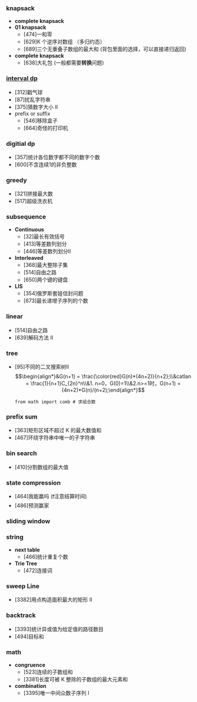 ### knapsack
* **complete knapsack**
* **01 knapsack**
    * [474]一和零
    * [629]K 个逆序对数组 （多归约态）
    * [689]三个无重叠子数组的最大和 (背包里面的选择，可以直接递归返回)
* **complete knapsack**
    * [638]大礼包 (一般都需要**转换**问题)

### <a href="https://leetcode.cn/problems/remove-boxes/solutions/1884753/by-424479543-g3gt/?source=vscode">interval dp</a>
* [312]戳气球
* [87]扰乱字符串
* [375]猜数字大小 II
* prefix or suffix
    * [546]移除盒子
    * [664]奇怪的打印机

### digitial dp
* [357]统计各位数字都不同的数字个数
* [600]不含连续1的非负整数

### greedy
* [321]拼接最大数
* [517]超级洗衣机

### subsequence
* **Continuous**
    * [32]最长有效括号
    * [413]等差数列划分
    * [446]等差数列划分II
* **Interleaved**
    * [368]最大整除子集
    * [514]自由之路
    * [650]两个键的键盘
* **LIS**
    * [354]俄罗斯套娃信封问题
    * [673]最长递增子序列的个数

### linear
* [514]自由之路
* [639]解码方法 II

### tree
* [95]不同的二叉搜索树II 
    $$\begin{align*}&G(n+1) = \frac{\color{red}G(n)*(4n+2)}{n+2};\\&catlan = \frac{1}{n+1}C_{2n}^n\\&1. n=0，G(0)=1\\&2.n>=1时，G(n+1) = (4n+2)*G(n)/(n+2);\end{align*}$$
    ```python3
    from math import comb # 求组合数
    ```

### prefix sum
* [363]矩形区域不超过 K 的最大数值和
* [467]环绕字符串中唯一的子字符串

### bin search
* [410]分割数组的最大值

### state compression
* [464]我能赢吗 (❗️注意结算时间)
* [486]预测赢家

### sliding window


### string
* **next table**
    * [466]统计重复个数
* **Trie Tree**
    * [472]连接词

### sweep Line
* [3382]用点构造面积最大的矩形 II

### backtrack
* [3393]统计异或值为给定值的路径数目
* [494]目标和

### math
* **congruence**
    * [523]连续的子数组和
    * [3381]长度可被 K 整除的子数组的最大元素和
* **combination**
    * [3395]唯一中间众数子序列 I